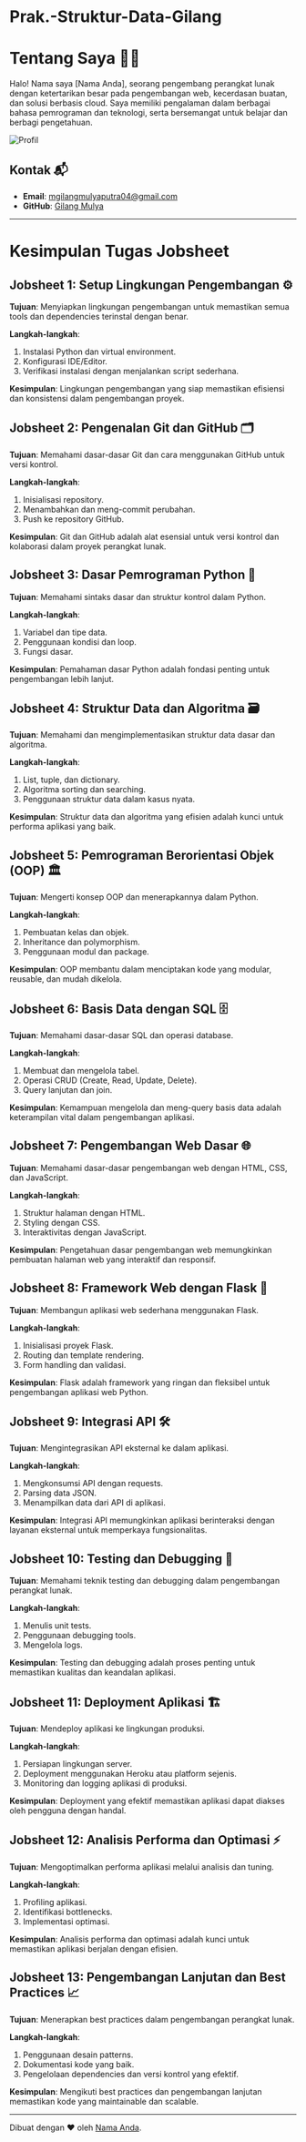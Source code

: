 # Prak.-Struktur-Data-Gilang
# Tentang Saya 👨‍💻

Halo! Nama saya [Nama Anda], seorang pengembang perangkat lunak dengan ketertarikan besar pada pengembangan web, kecerdasan buatan, dan solusi berbasis cloud. Saya memiliki pengalaman dalam berbagai bahasa pemrograman dan teknologi, serta bersemangat untuk belajar dan berbagi pengetahuan.

![Profil](https://your-profile-image-url.com)

## Kontak 📬
- **Email**: mgilangmulyaputra04@gmail.com
- **GitHub**: [Gilang Mulya](https://github.com/GilangMulya)

---

# Kesimpulan Tugas Jobsheet

## Jobsheet 1: Setup Lingkungan Pengembangan ⚙️
**Tujuan**: Menyiapkan lingkungan pengembangan untuk memastikan semua tools dan dependencies terinstal dengan benar.

**Langkah-langkah**:
1. Instalasi Python dan virtual environment.
2. Konfigurasi IDE/Editor.
3. Verifikasi instalasi dengan menjalankan script sederhana.

**Kesimpulan**: Lingkungan pengembangan yang siap memastikan efisiensi dan konsistensi dalam pengembangan proyek.

## Jobsheet 2: Pengenalan Git dan GitHub 🗂️
**Tujuan**: Memahami dasar-dasar Git dan cara menggunakan GitHub untuk versi kontrol.

**Langkah-langkah**:
1. Inisialisasi repository.
2. Menambahkan dan meng-commit perubahan.
3. Push ke repository GitHub.

**Kesimpulan**: Git dan GitHub adalah alat esensial untuk versi kontrol dan kolaborasi dalam proyek perangkat lunak.

## Jobsheet 3: Dasar Pemrograman Python 🐍
**Tujuan**: Memahami sintaks dasar dan struktur kontrol dalam Python.

**Langkah-langkah**:
1. Variabel dan tipe data.
2. Penggunaan kondisi dan loop.
3. Fungsi dasar.

**Kesimpulan**: Pemahaman dasar Python adalah fondasi penting untuk pengembangan lebih lanjut.

## Jobsheet 4: Struktur Data dan Algoritma 🗃️
**Tujuan**: Memahami dan mengimplementasikan struktur data dasar dan algoritma.

**Langkah-langkah**:
1. List, tuple, dan dictionary.
2. Algoritma sorting dan searching.
3. Penggunaan struktur data dalam kasus nyata.

**Kesimpulan**: Struktur data dan algoritma yang efisien adalah kunci untuk performa aplikasi yang baik.

## Jobsheet 5: Pemrograman Berorientasi Objek (OOP) 🏛️
**Tujuan**: Mengerti konsep OOP dan menerapkannya dalam Python.

**Langkah-langkah**:
1. Pembuatan kelas dan objek.
2. Inheritance dan polymorphism.
3. Penggunaan modul dan package.

**Kesimpulan**: OOP membantu dalam menciptakan kode yang modular, reusable, dan mudah dikelola.

## Jobsheet 6: Basis Data dengan SQL 🗄️
**Tujuan**: Memahami dasar-dasar SQL dan operasi database.

**Langkah-langkah**:
1. Membuat dan mengelola tabel.
2. Operasi CRUD (Create, Read, Update, Delete).
3. Query lanjutan dan join.

**Kesimpulan**: Kemampuan mengelola dan meng-query basis data adalah keterampilan vital dalam pengembangan aplikasi.

## Jobsheet 7: Pengembangan Web Dasar 🌐
**Tujuan**: Memahami dasar-dasar pengembangan web dengan HTML, CSS, dan JavaScript.

**Langkah-langkah**:
1. Struktur halaman dengan HTML.
2. Styling dengan CSS.
3. Interaktivitas dengan JavaScript.

**Kesimpulan**: Pengetahuan dasar pengembangan web memungkinkan pembuatan halaman web yang interaktif dan responsif.

## Jobsheet 8: Framework Web dengan Flask 🍃
**Tujuan**: Membangun aplikasi web sederhana menggunakan Flask.

**Langkah-langkah**:
1. Inisialisasi proyek Flask.
2. Routing dan template rendering.
3. Form handling dan validasi.

**Kesimpulan**: Flask adalah framework yang ringan dan fleksibel untuk pengembangan aplikasi web Python.

## Jobsheet 9: Integrasi API 🛠️
**Tujuan**: Mengintegrasikan API eksternal ke dalam aplikasi.

**Langkah-langkah**:
1. Mengkonsumsi API dengan requests.
2. Parsing data JSON.
3. Menampilkan data dari API di aplikasi.

**Kesimpulan**: Integrasi API memungkinkan aplikasi berinteraksi dengan layanan eksternal untuk memperkaya fungsionalitas.

## Jobsheet 10: Testing dan Debugging 🧪
**Tujuan**: Memahami teknik testing dan debugging dalam pengembangan perangkat lunak.

**Langkah-langkah**:
1. Menulis unit tests.
2. Penggunaan debugging tools.
3. Mengelola logs.

**Kesimpulan**: Testing dan debugging adalah proses penting untuk memastikan kualitas dan keandalan aplikasi.

## Jobsheet 11: Deployment Aplikasi 🏗️
**Tujuan**: Mendeploy aplikasi ke lingkungan produksi.

**Langkah-langkah**:
1. Persiapan lingkungan server.
2. Deployment menggunakan Heroku atau platform sejenis.
3. Monitoring dan logging aplikasi di produksi.

**Kesimpulan**: Deployment yang efektif memastikan aplikasi dapat diakses oleh pengguna dengan handal.

## Jobsheet 12: Analisis Performa dan Optimasi ⚡
**Tujuan**: Mengoptimalkan performa aplikasi melalui analisis dan tuning.

**Langkah-langkah**:
1. Profiling aplikasi.
2. Identifikasi bottlenecks.
3. Implementasi optimasi.

**Kesimpulan**: Analisis performa dan optimasi adalah kunci untuk memastikan aplikasi berjalan dengan efisien.

## Jobsheet 13: Pengembangan Lanjutan dan Best Practices 📈
**Tujuan**: Menerapkan best practices dalam pengembangan perangkat lunak.

**Langkah-langkah**:
1. Penggunaan desain patterns.
2. Dokumentasi kode yang baik.
3. Pengelolaan dependencies dan versi kontrol yang efektif.

**Kesimpulan**: Mengikuti best practices dan pengembangan lanjutan memastikan kode yang maintainable dan scalable.

---

Dibuat dengan ❤️ oleh [Nama Anda](https://github.com/username).
